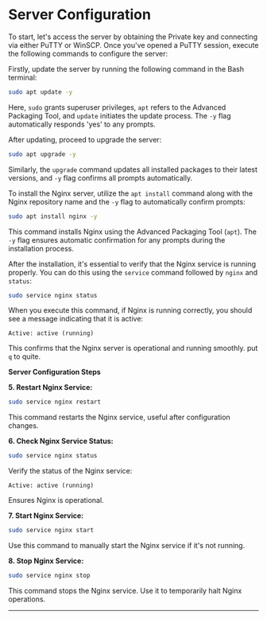 # Server Configuration

To start, let's access the server by obtaining the Private key and connecting via either PuTTY or WinSCP. Once you've opened a PuTTY session, execute the following commands to configure the server:

Firstly, update the server by running the following command in the Bash terminal:

```bash
sudo apt update -y
```

Here, `sudo` grants superuser privileges, `apt` refers to the Advanced Packaging Tool, and `update` initiates the update process. The `-y` flag automatically responds 'yes' to any prompts.

After updating, proceed to upgrade the server:

```bash
sudo apt upgrade -y
```

Similarly, the `upgrade` command updates all installed packages to their latest versions, and `-y` flag confirms all prompts automatically.

To install the Nginx server, utilize the `apt install` command along with the Nginx repository name and the `-y` flag to automatically confirm prompts:

```bash
sudo apt install nginx -y
```

This command installs Nginx using the Advanced Packaging Tool (`apt`). The `-y` flag ensures automatic confirmation for any prompts during the installation process.

After the installation, it's essential to verify that the Nginx service is running properly. You can do this using the `service` command followed by `nginx` and `status`:

```bash
sudo service nginx status
```

When you execute this command, if Nginx is running correctly, you should see a message indicating that it is active:

```
Active: active (running)
```

This confirms that the Nginx server is operational and running smoothly. put `q` to quite.


**Server Configuration Steps**

**5. Restart Nginx Service:**
```bash
sudo service nginx restart
```
This command restarts the Nginx service, useful after configuration changes.

**6. Check Nginx Service Status:**
```bash
sudo service nginx status
```
Verify the status of the Nginx service:
```
Active: active (running)
```
Ensures Nginx is operational.

**7. Start Nginx Service:**
```bash
sudo service nginx start
```
Use this command to manually start the Nginx service if it's not running.

**8. Stop Nginx Service:**
```bash
sudo service nginx stop
```
This command stops the Nginx service. Use it to temporarily halt Nginx operations.

---




